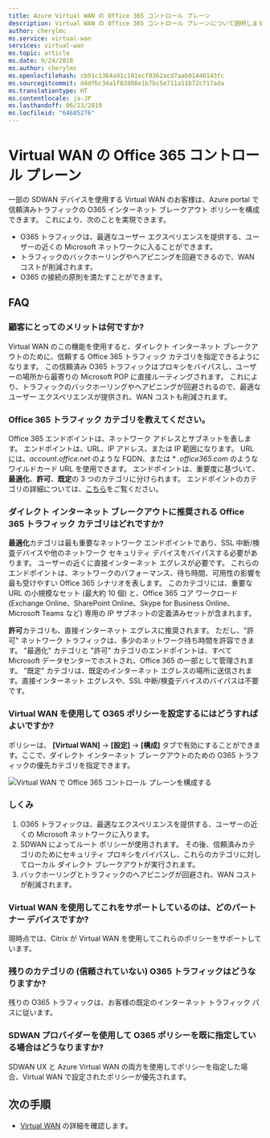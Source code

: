```yaml
---
title: Azure Virtual WAN の Office 365 コントロール プレーン
description: Virtual WAN の Office 365 コントロール プレーンについて説明します。
author: cherylmc
ms.service: virtual-wan
services: virtual-wan
ms.topic: article
ms.date: 9/24/2018
ms.author: cherylmc
ms.openlocfilehash: cb91c1364a91c101ecf8362acd7aab01440143fc
ms.sourcegitcommit: d4dfbc34a1f03488e1b7bc5e711a11b72c717ada
ms.translationtype: HT
ms.contentlocale: ja-JP
ms.lasthandoff: 06/13/2019
ms.locfileid: "64685276"
---
```

# <a name="office-365-control-plane-in-virtual-wan"></a>Virtual WAN の Office 365 コントロール プレーン

一部の SDWAN デバイスを使用する Virtual WAN のお客様は、Azure portal で信頼済みトラフィックの O365 インターネット ブレークアウト ポリシーを構成できます。 これにより、次のことを実現できます。
- O365 トラフィックは、最適なユーザー エクスペリエンスを提供する、ユーザーの近くの Microsoft ネットワークに入ることができます。
- トラフィックのバックホーリングやヘアピニングを回避できるので、WAN コストが削減されます。
- O365 の接続の原則を満たすことができます。

## <a name="faqs"></a>FAQ
### <a name="what-is-the-customer-benefit"></a>顧客にとってのメリットは何ですか?
Virtual WAN のこの機能を使用すると、ダイレクト インターネット ブレークアウトのために、信頼する Office 365 トラフィック カテゴリを指定できるようになります。 この信頼済み O365 トラフィックはプロキシをバイパスし、ユーザーの場所から最寄りの Microsoft POP に直接ルーティングされます。 これにより、トラフィックのバックホーリングやヘアピニングが回避されるので、最適なユーザー エクスペリエンスが提供され、WAN コストも削減されます。 

### <a name="what-are-the-office-365-traffic-categories"></a>Office 365 トラフィック カテゴリを教えてください。
Office 365 エンドポイントは、ネットワーク アドレスとサブネットを表します。 エンドポイントは、URL、IP アドレス、または IP 範囲になります。 URL には、*account.office.net* のような FQDN、または * *.office365.com* のようなワイルドカード URL を使用できます。 エンドポイントは、重要度に基づいて、**最適化**、**許可**、**既定**の 3 つのカテゴリに分けられます。 エンドポイントのカテゴリの詳細については、[こちら](https://docs.microsoft.com/office365/enterprise/office-365-network-connectivity-principles#BKMK_Categories)をご覧ください。

### <a name="which-office-365-traffic-category-is-recommended-by-microsoft-for-direct-internet-breakout"></a>ダイレクト インターネット ブレークアウトに推奨される Office 365 トラフィック カテゴリはどれですか?
**最適化**カテゴリは最も重要なネットワーク エンドポイントであり、SSL 中断/検査デバイスや他のネットワーク セキュリティ デバイスをバイパスする必要があります。 ユーザーの近くに直接インターネット エグレスが必要です。 これらのエンドポイントは、ネットワークのパフォーマンス、待ち時間、可用性の影響を最も受けやすい Office 365 シナリオを表します。 このカテゴリには、重要な URL の小規模なセット (最大約 10 個) と、Office 365 コア ワークロード (Exchange Online、SharePoint Online、Skype for Business Online、Microsoft Teams など) 専用の IP サブネットの定義済みセットが含まれます。 

**許可**カテゴリも、直接インターネット エグレスに推奨されます。 ただし、"許可" ネットワーク トラフィックは、多少のネットワーク待ち時間を許容できます。 "最適化" カテゴリと "許可" カテゴリのエンドポイントは、すべて Microsoft データセンターでホストされ、Office 365 の一部として管理されます。 "既定" カテゴリは、既定のインターネット エグレスの場所に送信されます。直接インターネット エグレスや、SSL 中断/検査デバイスのバイパスは不要です。

### <a name="how-do-i-set-my-o365-policies-via-virtual-wan"></a>Virtual WAN を使用して O365 ポリシーを設定するにはどうすればよいですか?
ポリシーは、 **[Virtual WAN]**  ->  **[設定]**  ->  **[構成]** タブで有効にすることができます。ここで、ダイレクト インターネット ブレークアウトのための O365 トラフィックの優先カテゴリを指定できます。

![Virtual WAN で Office 365 コントロール プレーンを構成する](media/virtual-wan-office365-overview/configure-office365-control-plane.png)

### <a name="how-does-this-work"></a>しくみ

1.  O365 トラフィックは、最適なエクスペリエンスを提供する、ユーザーの近くの Microsoft ネットワークに入ります。
2.  SDWAN によってルート ポリシーが使用されます。 その後、信頼済みカテゴリのためにセキュリティ プロキシをバイパスし、これらのカテゴリに対してローカル ダイレクト ブレークアウトが実行されます。
3.  バックホーリングとトラフィックのヘアピニングが回避され、WAN コストが削減されます。

### <a name="which-partner-devices-support-this-via-virtual-wan"></a>Virtual WAN を使用してこれをサポートしているのは、どのパートナー デバイスですか?
現時点では、Citrix が Virtual WAN を使用してこれらのポリシーをサポートしています。

### <a name="what-happens-to-the-remaining-categories-of-untrusted-o365-traffic"></a>残りのカテゴリの (信頼されていない) O365 トラフィックはどうなりますか?
残りの O365 トラフィックは、お客様の既定のインターネット トラフィック パスに従います。

### <a name="what-if-i-have-already-specified-my-o365-policies-via-my-sdwan-provider"></a>SDWAN プロバイダーを使用して O365 ポリシーを既に指定している場合はどうなりますか?
SDWAN UX と Azure Virtual WAN の両方を使用してポリシーを指定した場合、Virtual WAN で設定されたポリシーが優先されます。

## <a name="next-steps"></a>次の手順
- [Virtual WAN](virtual-wan-about.md) の詳細を確認します。